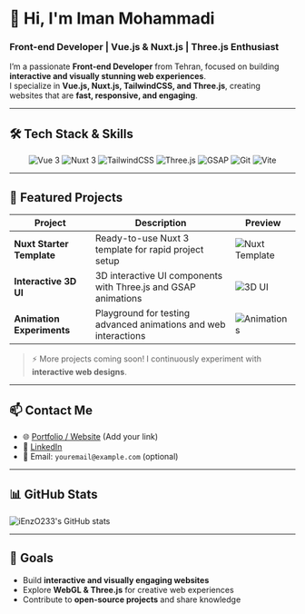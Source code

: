 # 👋 Hi, I'm Iman Mohammadi

### Front-end Developer | Vue.js & Nuxt.js | Three.js Enthusiast

I’m a passionate **Front-end Developer** from Tehran, focused on building **interactive and visually stunning web experiences**.  
I specialize in **Vue.js, Nuxt.js, TailwindCSS, and Three.js**, creating websites that are **fast, responsive, and engaging**.

---

## 🛠️ Tech Stack & Skills

<p align="center">
  <img src="https://img.shields.io/badge/Vue-3.2-42b883?style=flat&logo=vue.js&logoColor=white" alt="Vue 3"/>
  <img src="https://img.shields.io/badge/Nuxt-3-00C58E?style=flat&logo=nuxtdotjs&logoColor=white" alt="Nuxt 3"/>
  <img src="https://img.shields.io/badge/Tailwind-3.3-06B6D4?style=flat&logo=tailwind-css&logoColor=white" alt="TailwindCSS"/>
  <img src="https://img.shields.io/badge/Three.js-000000?style=flat&logo=three.js&logoColor=white" alt="Three.js"/>
  <img src="https://img.shields.io/badge/GSAP-61DAFB?style=flat&logo=greensock&logoColor=white" alt="GSAP"/>
  <img src="https://img.shields.io/badge/Git-F05032?style=flat&logo=git&logoColor=white" alt="Git"/>
  <img src="https://img.shields.io/badge/Vite-646CFF?style=flat&logo=vite&logoColor=white" alt="Vite"/>
</p>

---

## 🎨 Featured Projects

| Project | Description | Preview |
|---------|------------|---------|
| **Nuxt Starter Template** | Ready-to-use Nuxt 3 template for rapid project setup | ![Nuxt Template](https://media.giphy.com/media/3o7aD2saalBwwftBIY/giphy.gif) |
| **Interactive 3D UI** | 3D interactive UI components with Three.js and GSAP animations | ![3D UI](https://media.giphy.com/media/26BRzozg4TCBXv6QU/giphy.gif) |
| **Animation Experiments** | Playground for testing advanced animations and web interactions | ![Animations](https://media.giphy.com/media/xT0xeJpnrWC4XWblEk/giphy.gif) |

> ⚡ More projects coming soon! I continuously experiment with **interactive web designs**.

---

## 📫 Contact Me

- 🌐 [Portfolio / Website](#) (Add your link)  
- 💼 [LinkedIn](https://www.linkedin.com/)  
- 📧 Email: `youremail@example.com` (optional)

---

## 📊 GitHub Stats

![iEnzO233's GitHub stats](https://github-readme-stats.vercel.app/api?username=iEnzO233&show_icons=true&theme=radical)

---

## 🎯 Goals

- Build **interactive and visually engaging websites**  
- Explore **WebGL & Three.js** for creative web experiences  
- Contribute to **open-source projects** and share knowledge
